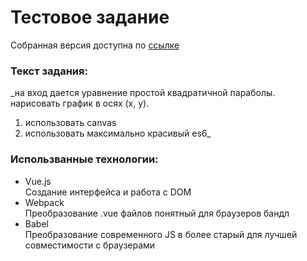 # Тестовое задание

Собранная версия доступна по [ссылке](https://practical-minsky-cd7352.netlify.com/)

### Текст задания:  
_на вход дается уравнение простой квадратичной параболы.
нарисовать график в осях (x, y). 
1) использовать canvas
2) использовать максимально красивый es6_  


### Использванные технологии:

- Vue.js   
Создание интерфейса и работа с DOM  
- Webpack       
Преобразование .vue файлов понятный для браузеров бандл
- Babel    
Преобразование современного JS в более старый для лучшей совместимости с браузерами
